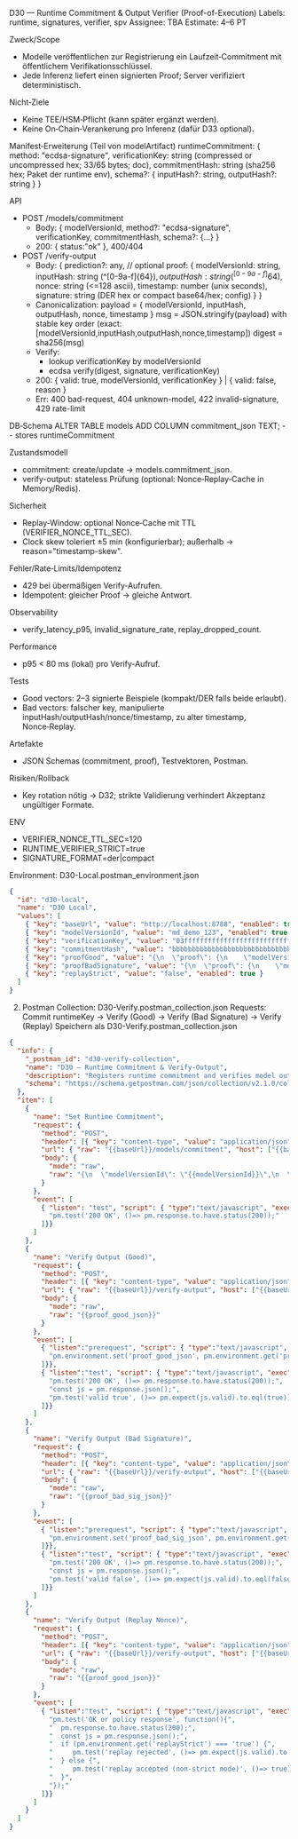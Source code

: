 D30 — Runtime Commitment & Output Verifier (Proof-of-Execution)
Labels: runtime, signatures, verifier, spv
Assignee: TBA
Estimate: 4–6 PT

Zweck/Scope
- Modelle veröffentlichen zur Registrierung ein Laufzeit‑Commitment mit öffentlichem Verifikationsschlüssel.
- Jede Inferenz liefert einen signierten Proof; Server verifiziert deterministisch.

Nicht‑Ziele
- Keine TEE/HSM‑Pflicht (kann später ergänzt werden).
- Keine On‑Chain‑Verankerung pro Inferenz (dafür D33 optional).

Manifest‑Erweiterung (Teil von modelArtifact)
runtimeCommitment: {
  method: "ecdsa-signature",
  verificationKey: string (compressed or uncompressed hex; 33/65 bytes; doc),
  commitmentHash: string (sha256 hex; Paket der runtime env),
  schema?: { inputHash?: string, outputHash?: string }
}

API
- POST /models/commitment
  - Body:
    { modelVersionId, method?: "ecdsa-signature", verificationKey, commitmentHash, schema?: {...} }
  - 200: { status:"ok" }, 400/404
- POST /verify-output
  - Body:
    {
      prediction?: any, // optional
      proof: {
        modelVersionId: string,
        inputHash: string (^[0-9a-f]{64}$),
        outputHash: string (^[0-9a-f]{64}$),
        nonce: string (<=128 ascii),
        timestamp: number (unix seconds),
        signature: string (DER hex or compact base64/hex; config)
      }
    }
  - Canonicalization:
    payload = {
      modelVersionId, inputHash, outputHash, nonce, timestamp
    }
    msg = JSON.stringify(payload) with stable key order (exact: [modelVersionId,inputHash,outputHash,nonce,timestamp])
    digest = sha256(msg)
  - Verify:
    - lookup verificationKey by modelVersionId
    - ecdsa verify(digest, signature, verificationKey)
  - 200: { valid: true, modelVersionId, verificationKey } | { valid: false, reason }
  - Err: 400 bad-request, 404 unknown-model, 422 invalid-signature, 429 rate-limit

DB‑Schema
ALTER TABLE models ADD COLUMN commitment_json TEXT; -- stores runtimeCommitment

Zustandsmodell
- commitment: create/update → models.commitment_json.
- verify-output: stateless Prüfung (optional: Nonce‑Replay‑Cache in Memory/Redis).

Sicherheit
- Replay‑Window: optional Nonce‑Cache mit TTL (VERIFIER_NONCE_TTL_SEC).
- Clock skew toleriert ±5 min (konfigurierbar); außerhalb → reason="timestamp-skew".

Fehler/Rate‑Limits/Idempotenz
- 429 bei übermäßigen Verify‑Aufrufen.
- Idempotent: gleicher Proof → gleiche Antwort.

Observability
- verify_latency_p95, invalid_signature_rate, replay_dropped_count.

Performance
- p95 < 80 ms (lokal) pro Verify-Aufruf.

Tests
- Good vectors: 2–3 signierte Beispiele (kompakt/DER falls beide erlaubt).
- Bad vectors: falscher key, manipulierte inputHash/outputHash/nonce/timestamp, zu alter timestamp, Nonce‑Replay.

Artefakte
- JSON Schemas (commitment, proof), Testvektoren, Postman.

Risiken/Rollback
- Key rotation nötig → D32; strikte Validierung verhindert Akzeptanz ungültiger Formate.

ENV
- VERIFIER_NONCE_TTL_SEC=120
- RUNTIME_VERIFIER_STRICT=true
- SIGNATURE_FORMAT=der|compact

Environment: D30-Local.postman_environment.json
```json
{
  "id": "d30-local",
  "name": "D30 Local",
  "values": [
    { "key": "baseUrl", "value": "http://localhost:8788", "enabled": true },
    { "key": "modelVersionId", "value": "md_demo_123", "enabled": true },
    { "key": "verificationKey", "value": "03ffffffffffffffffffffffffffffffffffffffffffffffffffffffffffffff", "enabled": true },
    { "key": "commitmentHash", "value": "bbbbbbbbbbbbbbbbbbbbbbbbbbbbbbbbbbbbbbbbbbbbbbbbbbbbbbbbbbbbbbbb", "enabled": true },
    { "key": "proofGood", "value": "{\n  \"proof\": {\n    \"modelVersionId\": \"md_demo_123\",\n    \"inputHash\": \"1111111111111111111111111111111111111111111111111111111111111111\",\n    \"outputHash\": \"2222222222222222222222222222222222222222222222222222222222222222\",\n    \"nonce\": \"nonce-abc\",\n    \"timestamp\": 1737427200,\n    \"signature\": \"3045022100aaaaaaaaaaaaaaaaaaaaaaaaaaaaaaaaaaaaaaaaaaaaaaaaaaaaaaaaaaaaaaaa022100bbbbbbbbbbbbbbbbbbbbbbbbbbbbbbbbbbbbbbbbbbbbbbbbbbbbbbbbbbbbbbbb\"\n  }\n}", "enabled": true },
    { "key": "proofBadSignature", "value": "{\n  \"proof\": {\n    \"modelVersionId\": \"md_demo_123\",\n    \"inputHash\": \"1111111111111111111111111111111111111111111111111111111111111111\",\n    \"outputHash\": \"2222222222222222222222222222222222222222222222222222222222222222\",\n    \"nonce\": \"nonce-abc\",\n    \"timestamp\": 1737427200,\n    \"signature\": \"3045022100deadbeefdeadbeefdeadbeefdeadbeefdeadbeefdeadbeefdeadbeef022100cafebabecafebabecafebabecafebabecafebabecafebabecafebabecafebabe\"\n  }\n}", "enabled": true },
    { "key": "replayStrict", "value": "false", "enabled": true }
  ]
}
```

2) Postman Collection: D30-Verify.postman_collection.json
Requests: Commit runtimeKey → Verify (Good) → Verify (Bad Signature) → Verify (Replay)
Speichern als D30-Verify.postman_collection.json
```json
{
  "info": {
    "_postman_id": "d30-verify-collection",
    "name": "D30 — Runtime Commitment & Verify-Output",
    "description": "Registers runtime commitment and verifies model outputs (good/bad/replay).",
    "schema": "https://schema.getpostman.com/json/collection/v2.1.0/collection.json"
  },
  "item": [
    {
      "name": "Set Runtime Commitment",
      "request": {
        "method": "POST",
        "header": [{ "key": "content-type", "value": "application/json" }],
        "url": { "raw": "{{baseUrl}}/models/commitment", "host": ["{{baseUrl}}"], "path": ["models","commitment"] },
        "body": {
          "mode": "raw",
          "raw": "{\n  \"modelVersionId\": \"{{modelVersionId}}\",\n  \"method\": \"ecdsa-signature\",\n  \"verificationKey\": \"{{verificationKey}}\",\n  \"commitmentHash\": \"{{commitmentHash}}\",\n  \"schema\": { \"inputHash\": \"\", \"outputHash\": \"\" }\n}"
        }
      },
      "event": [
        { "listen": "test", "script": { "type":"text/javascript", "exec":[
          "pm.test('200 OK', ()=> pm.response.to.have.status(200));"
        ]}}
      ]
    },
    {
      "name": "Verify Output (Good)",
      "request": {
        "method": "POST",
        "header": [{ "key": "content-type", "value": "application/json" }],
        "url": { "raw": "{{baseUrl}}/verify-output", "host": ["{{baseUrl}}"], "path": ["verify-output"] },
        "body": {
          "mode": "raw",
          "raw": "{{proof_good_json}}"
        }
      },
      "event": [
        { "listen":"prerequest", "script": { "type":"text/javascript", "exec":[
          "pm.environment.set('proof_good_json', pm.environment.get('proofGood'));"
        ]}},
        { "listen":"test", "script": { "type":"text/javascript", "exec":[
          "pm.test('200 OK', ()=> pm.response.to.have.status(200));",
          "const js = pm.response.json();",
          "pm.test('valid true', ()=> pm.expect(js.valid).to.eql(true));"
        ]}}
      ]
    },
    {
      "name": "Verify Output (Bad Signature)",
      "request": {
        "method": "POST",
        "header": [{ "key": "content-type", "value": "application/json" }],
        "url": { "raw": "{{baseUrl}}/verify-output", "host": ["{{baseUrl}}"], "path": ["verify-output"] },
        "body": {
          "mode": "raw",
          "raw": "{{proof_bad_sig_json}}"
        }
      },
      "event": [
        { "listen":"prerequest", "script": { "type":"text/javascript", "exec":[
          "pm.environment.set('proof_bad_sig_json', pm.environment.get('proofBadSignature'));"
        ]}},
        { "listen":"test", "script": { "type":"text/javascript", "exec":[
          "pm.test('200 OK', ()=> pm.response.to.have.status(200));",
          "const js = pm.response.json();",
          "pm.test('valid false', ()=> pm.expect(js.valid).to.eql(false));"
        ]}}
      ]
    },
    {
      "name": "Verify Output (Replay Nonce)",
      "request": {
        "method": "POST",
        "header": [{ "key": "content-type", "value": "application/json" }],
        "url": { "raw": "{{baseUrl}}/verify-output", "host": ["{{baseUrl}}"], "path": ["verify-output"] },
        "body": {
          "mode": "raw",
          "raw": "{{proof_good_json}}"
        }
      },
      "event": [
        { "listen":"test", "script": { "type":"text/javascript", "exec":[
          "pm.test('OK or policy response', function(){",
          "  pm.response.to.have.status(200);",
          "  const js = pm.response.json();",
          "  if (pm.environment.get('replayStrict') === 'true') {",
          "     pm.test('replay rejected', ()=> pm.expect(js.valid).to.eql(false));",
          "  } else {",
          "     pm.test('replay accepted (non-strict mode)', ()=> true);",
          "  }",
          "});"
        ]}}
      ]
    }
  ]
}
```

